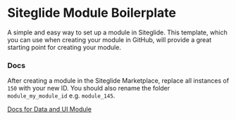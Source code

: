 # Siteglide Module Boilerplate
A simple and easy way to set up a module in Siteglide. This template, which you can use when creating your module in GitHub, will provide a great starting point for creating your module.

### Docs

After creating a module in the Siteglide Marketplace, replace all instances of `150` with your new ID. You should also rename the folder `module_my_module_id` e.g. `module_145`.

[Docs for Data and UI Module](https://developers.siteglide.com/example-data-and-ui-module)

